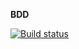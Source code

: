 **BDD**

[![Build status](https://ci.appveyor.com/api/projects/status/fq903oby8fgtwwjg?svg=true)](https://ci.appveyor.com/project/ViktoriyaBelova/bdd)
